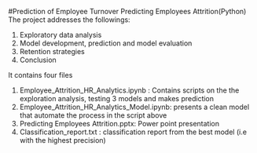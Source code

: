 #Prediction of Employee Turnover
Predicting Employees Attrition(Python)
The project addresses the followings:
1. Exploratory data analysis
2. Model development, prediction and model evaluation
3. Retention strategies
4. Conclusion

It contains four files
1. Employee_Attrition_HR_Analytics.ipynb : Contains scripts on the the exploration analysis, testing 3 models and makes prediction
2. Employee_Attrition_HR_Analytics_Model.ipynb: presents a clean model that automate the process in the script above
3. Predicting Employees Attrition.pptx: Power point presentation
4. Classification_report.txt : classification report from the best model (i.e with the highest precision)
